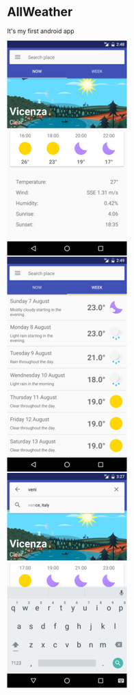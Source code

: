 # AllWeather
It's my first android app


<img src="https://github.com/vise950/AllWeather/blob/master/screenshot/daily.png"  width="280" height="500">
<img src="https://github.com/vise950/AllWeather/blob/master/screenshot/forecast.png"  width="280" height="500">
<img src="https://github.com/vise950/AllWeather/blob/master/screenshot/search.png"  width="280" height="500">


